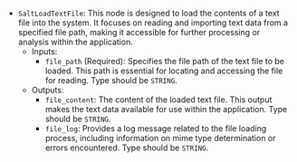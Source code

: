 - `SaltLoadTextFile`: This node is designed to load the contents of a text file into the system. It focuses on reading and importing text data from a specified file path, making it accessible for further processing or analysis within the application.
    - Inputs:
        - `file_path` (Required): Specifies the file path of the text file to be loaded. This path is essential for locating and accessing the file for reading. Type should be `STRING`.
    - Outputs:
        - `file_content`: The content of the loaded text file. This output makes the text data available for use within the application. Type should be `STRING`.
        - `file_log`: Provides a log message related to the file loading process, including information on mime type determination or errors encountered. Type should be `STRING`.
